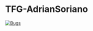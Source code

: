 # TFG-AdrianSoriano

[![Bugs](https://sonarcloud.io/api/project_badges/measure?project=aadrisoriiano_TFG-AdrianSoriano&metric=bugs&token=3aae8f8068e7404570c849352dbf5025ae08f91a)](https://sonarcloud.io/summary/new_code?id=aadrisoriiano_TFG-AdrianSoriano)
